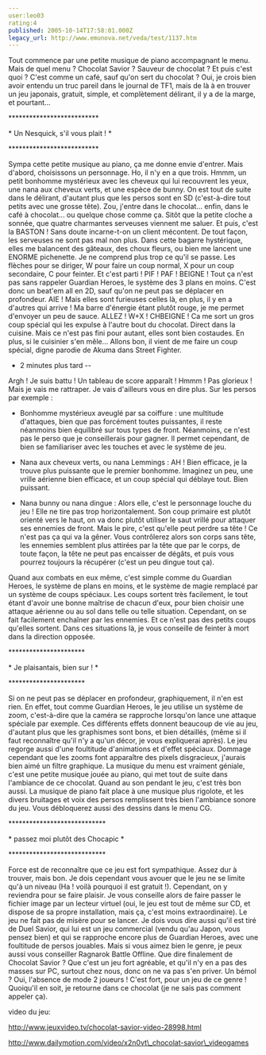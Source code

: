 ```yaml
---
user:leo03
rating:4
published: 2005-10-14T17:58:01.000Z
legacy_url: http://www.emunova.net/veda/test/1137.htm
---
```

Tout commence par une petite musique de piano accompagnant le menu. Mais de quel menu ? Chocolat Savior ? Sauveur de chocolat ? Et puis c'est quoi ? C'est comme un café, sauf qu'on sert du chocolat ? Oui, je crois bien avoir entendu un truc pareil dans le journal de TF1, mais de là à en trouver un jeu japonais, gratuit, simple, et complètement délirant, il y a de la marge, et pourtant...  

  

\*\*\*\*\*\*\*\*\*\*\*\*\*\*\*\*\*\*\*\*\*\*\*\*\*\*  

\* Un Nesquick, s'il vous plait ! \*  

\*\*\*\*\*\*\*\*\*\*\*\*\*\*\*\*\*\*\*\*\*\*\*\*\*\*  

Sympa cette petite musique au piano, ça me donne envie d'entrer. Mais d'abord, choisissons un personnage. Ho, il n'y en a que trois. Hmmm, un petit bonhomme mystérieux avec les cheveux qui lui recouvrent les yeux, une nana aux cheveux verts, et une espèce de bunny. On est tout de suite dans le délirant, d'autant plus que les persos sont en SD (c'est-à-dire tout petits avec une grosse tête). Zou, j'entre dans le chocolat... enfin, dans le café à chocolat... ou quelque chose comme ça. Sitôt que la petite cloche a sonnée, que quatre charmantes serveuses viennent me saluer. Et puis, c'est la BASTON ! Sans doute incarne-t-on un client mécontent. De tout façon, les serveuses ne sont pas mal non plus. Dans cette bagarre hystérique, elles me balancent des gâteaux, des choux fleurs, ou bien me lancent une ENORME pichenette. Je ne comprend plus trop ce qu'il se passe. Les flèches pour se diriger, W pour faire un coup normal, X pour un coup secondaire, C pour feinter. Et c'est parti ! PIF ! PAF ! BEIGNE ! Tout ça n'est pas sans rappeler Guardian Heroes, le système des 3 plans en moins. C'est donc un beat'em all en 2D, sauf qu'on ne peut pas se déplacer en profondeur. AIE ! Mais elles sont furieuses celles là, en plus, il y en a d'autres qui arrive ! Ma barre d'énergie étant plutôt rouge, je me permet d'envoyer un peu de sauce. ALLEZ ! W+X ! CHBEIGNE ! Ca me sort un gros coup spécial qui les expulse à l'autre bout du chocolat. Direct dans la cuisine. Mais ce n'est pas fini pour autant, elles sont bien costaudes. En plus, si le cuisinier s'en mêle... Allons bon, il vient de me faire un coup spécial, digne parodie de Akuma dans Street Fighter.  

  

- 2 minutes plus tard --  

  

Argh ! Je suis battu ! Un tableau de score apparaît ! Hmmm ! Pas glorieux ! Mais je vais me rattraper. Je vais d'ailleurs vous en dire plus. Sur les persos par exemple :  

  

- Bonhomme mystérieux aveuglé par sa coiffure : une multitude d'attaques, bien que pas forcément toutes puissantes, il reste néanmoins bien équilibré sur tous types de front. Néanmoins, ce n'est pas le perso que je conseillerais pour gagner. Il permet cependant, de bien se familiariser avec les touches et avec le système de jeu.  

  

- Nana aux cheveux verts, ou nana Lemmings : AH ! Bien efficace, je la trouve plus puissante que le premier bonhomme. Imaginez un peu, une vrille aérienne bien efficace, et un coup spécial qui déblaye tout. Bien puissant.  

  

- Nana bunny ou nana dingue : Alors elle, c'est le personnage louche du jeu ! Elle ne tire pas trop horizontalement. Son coup primaire est plutôt orienté vers le haut, on va donc plutôt utiliser le saut vrillé pour attaquer ses ennemies de front. Mais le pire, c'est qu'elle peut perdre sa tête ! Ce n'est pas ça qui va la gêner. Vous contrôlerez alors son corps sans tête, les ennemies semblent plus attirées par la tête que par le corps, de toute façon, la tête ne peut pas encaisser de dégâts, et puis vous pourrez toujours la récupérer (c'est un peu dingue tout ça).  

  

Quand aux combats en eux même, c'est simple comme du Guardian Heroes, le système de plans en moins, et le système de magie remplacé par un système de coups spéciaux. Les coups sortent très facilement, le tout étant d'avoir une bonne maîtrise de chacun d'eux, pour bien choisir une attaque aérienne ou au sol dans telle ou telle situation. Cependant, on se fait facilement enchaîner par les ennemies. Et ce n'est pas des petits coups qu'elles sortent. Dans ces situations là, je vous conseille de feinter à mort dans la direction opposée.  

  

\*\*\*\*\*\*\*\*\*\*\*\*\*\*\*\*\*\*\*\*\*\*  

\* Je plaisantais, bien sur ! \*  

\*\*\*\*\*\*\*\*\*\*\*\*\*\*\*\*\*\*\*\*\*\*  

Si on ne peut pas se déplacer en profondeur, graphiquement, il n'en est rien. En effet, tout comme Guardian Heroes, le jeu utilise un système de zoom, c'est-à-dire que la caméra se rapproche lorsqu'on lance une attaque spéciale par exemple. Ces différents effets donnent beaucoup de vie au jeu, d'autant plus que les graphismes sont bons, et bien détaillés, (même si il faut reconnaître qu'il n'y a qu'un décor, je vous expliquerai après). Le jeu regorge aussi d'une foultitude d'animations et d'effet spéciaux. Dommage cependant que les zooms font apparaître des pixels disgracieux, j'aurais bien aimé un filtre graphique. La musique du menu est vraiment géniale, c'est une petite musique jouée au piano, qui met tout de suite dans l'ambiance de ce chocolat. Quand au son pendant le jeu, c'est très bon aussi. La musique de piano fait place à une musique plus rigolote, et les divers bruitages et voix des persos remplissent très bien l'ambiance sonore du jeu. Vous débloquerez aussi des dessins dans le menu CG.  

  

\*\*\*\*\*\*\*\*\*\*\*\*\*\*\*\*\*\*\*\*\*\*\*\*\*\*\*\*  

\* passez moi plutôt des Chocapic \*  

\*\*\*\*\*\*\*\*\*\*\*\*\*\*\*\*\*\*\*\*\*\*\*\*\*\*\*\*  

Force est de reconnaître que ce jeu est fort sympathique. Assez dur à trouver, mais bon. Je dois cependant vous avouer que le jeu ne se limite qu'à un niveau (Ha ! voilà pourquoi il est gratuit !). Cependant, on y reviendra pour se faire plaisir. Je vous conseille alors de faire passer le fichier image par un lecteur virtuel (oui, le jeu est tout de même sur CD, et dispose de sa propre installation, mais ça, c'est moins extraordinaire). Le jeu ne fait pas de misère pour se lancer. Je dois vous dire aussi qu'il est tiré de Duel Savior, qui lui est un jeu commercial (vendu qu'au Japon, vous pensez bien) et qui se rapproche encore plus de Guardian Heroes, avec une foultitude de persos jouables. Mais si vous aimez bien le genre, je peux aussi vous conseiller Ragnarok Battle Offline. Que dire finalement de Chocolat Savior ? Que c'est un jeu fort agréable, et qu'il n'y en a pas des masses sur PC, surtout chez nous, donc on ne va pas s'en priver. Un bémol ? Oui, l'absence de mode 2 joueurs ! C'est fort, pour un jeu de ce genre ! Quoiqu'il en soit, je retourne dans ce chocolat (je ne sais pas comment appeler ça).  

  

video du jeu:  

http://www.jeuxvideo.tv/chocolat-savior-video-28998.html  

http://www.dailymotion.com/video/x2n0vt\_chocolat-savior\_videogames